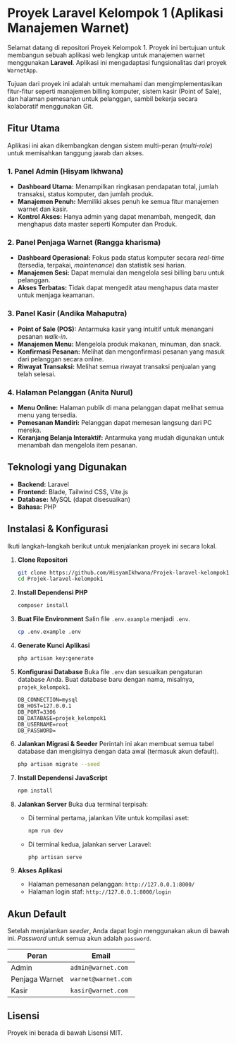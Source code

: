 # Proyek Laravel Kelompok 1 (Aplikasi Manajemen Warnet)

Selamat datang di repositori Proyek Kelompok 1. Proyek ini bertujuan untuk membangun sebuah aplikasi web lengkap untuk manajemen warnet menggunakan **Laravel**. Aplikasi ini mengadaptasi fungsionalitas dari proyek `WarnetApp`.

Tujuan dari proyek ini adalah untuk memahami dan mengimplementasikan fitur-fitur seperti manajemen billing komputer, sistem kasir (Point of Sale), dan halaman pemesanan untuk pelanggan, sambil bekerja secara kolaboratif menggunakan Git.

## Fitur Utama

Aplikasi ini akan dikembangkan dengan sistem multi-peran (*multi-role*) untuk memisahkan tanggung jawab dan akses.

### 1. Panel Admin (Hisyam Ikhwana)
- **Dashboard Utama:** Menampilkan ringkasan pendapatan total, jumlah transaksi, status komputer, dan jumlah produk.
- **Manajemen Penuh:** Memiliki akses penuh ke semua fitur manajemen warnet dan kasir.
- **Kontrol Akses:** Hanya admin yang dapat menambah, mengedit, dan menghapus data master seperti Komputer dan Produk.

### 2. Panel Penjaga Warnet (Rangga kharisma)
- **Dashboard Operasional:** Fokus pada status komputer secara *real-time* (tersedia, terpakai, *maintenance*) dan statistik sesi harian.
- **Manajemen Sesi:** Dapat memulai dan mengelola sesi billing baru untuk pelanggan.
- **Akses Terbatas:** Tidak dapat mengedit atau menghapus data master untuk menjaga keamanan.

### 3. Panel Kasir (Andika Mahaputra)
- **Point of Sale (POS):** Antarmuka kasir yang intuitif untuk menangani pesanan *walk-in*.
- **Manajemen Menu:** Mengelola produk makanan, minuman, dan snack.
- **Konfirmasi Pesanan:** Melihat dan mengonfirmasi pesanan yang masuk dari pelanggan secara online.
- **Riwayat Transaksi:** Melihat semua riwayat transaksi penjualan yang telah selesai.

### 4. Halaman Pelanggan (Anita Nurul)
- **Menu Online:** Halaman publik di mana pelanggan dapat melihat semua menu yang tersedia.
- **Pemesanan Mandiri:** Pelanggan dapat memesan langsung dari PC mereka.
- **Keranjang Belanja Interaktif:** Antarmuka yang mudah digunakan untuk menambah dan mengelola item pesanan.

## Teknologi yang Digunakan

- **Backend:** Laravel
- **Frontend:** Blade, Tailwind CSS, Vite.js
- **Database:** MySQL (dapat disesuaikan)
- **Bahasa:** PHP

## Instalasi & Konfigurasi

Ikuti langkah-langkah berikut untuk menjalankan proyek ini secara lokal.

1.  **Clone Repositori**
    ```bash
    git clone https://github.com/HisyamIkhwana/Projek-laravel-kelompok1.git
    cd Projek-laravel-kelompok1
    ```

2.  **Install Dependensi PHP**
    ```bash
    composer install
    ```

3.  **Buat File Environment**
    Salin file `.env.example` menjadi `.env`.
    ```bash
    cp .env.example .env
    ```

4.  **Generate Kunci Aplikasi**
    ```bash
    php artisan key:generate
    ```

5.  **Konfigurasi Database**
    Buka file `.env` dan sesuaikan pengaturan database Anda. Buat database baru dengan nama, misalnya, `projek_kelompok1`.
    ```env
    DB_CONNECTION=mysql
    DB_HOST=127.0.0.1
    DB_PORT=3306
    DB_DATABASE=projek_kelompok1
    DB_USERNAME=root
    DB_PASSWORD=
    ```

6.  **Jalankan Migrasi & Seeder**
    Perintah ini akan membuat semua tabel database dan mengisinya dengan data awal (termasuk akun default).
    ```bash
    php artisan migrate --seed
    ```

7.  **Install Dependensi JavaScript**
    ```bash
    npm install
    ```

8.  **Jalankan Server**
    Buka dua terminal terpisah:
    - Di terminal pertama, jalankan Vite untuk kompilasi aset:
      ```bash
      npm run dev
      ```
    - Di terminal kedua, jalankan server Laravel:
      ```bash
      php artisan serve
      ```

9.  **Akses Aplikasi**
    - Halaman pemesanan pelanggan: `http://127.0.0.1:8000/`
    - Halaman login staf: `http://127.0.0.1:8000/login`

## Akun Default

Setelah menjalankan *seeder*, Anda dapat login menggunakan akun di bawah ini. *Password* untuk semua akun adalah `password`.

| Peran            | Email                 |
| ---------------- | --------------------- |
| Admin            | `admin@warnet.com`    |
| Penjaga Warnet   | `warnet@warnet.com`   |
| Kasir            | `kasir@warnet.com`    |

## Lisensi

Proyek ini berada di bawah Lisensi MIT.
